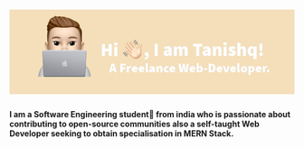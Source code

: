 # <img src="Untitled Design (4).png" alt="profile">

#### I am a Software Engineering student🚀 from india who is passionate about contributing to open-source communities also a self-taught Web Developer seeking to obtain specialisation in MERN Stack.
